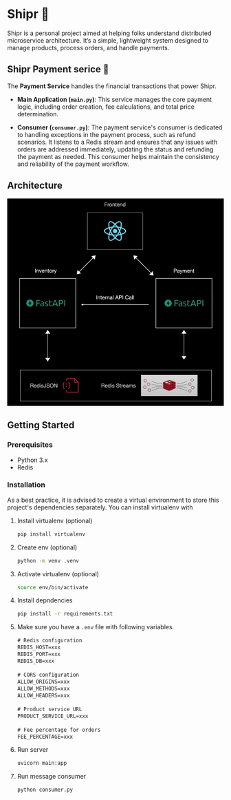 # Shipr 🚢

Shipr is a personal project aimed at helping folks understand distributed microservice architecture. It’s a simple, lightweight system designed to manage products, process orders, and handle payments.

## Shipr Payment serice 💸

The **Payment Service** handles the financial transactions that power Shipr.

- **Main Application (`main.py`)**: This service manages the core payment logic, including order creation, fee calculations, and total price determination.

- **Consumer (`consumer.py`)**: The payment service's consumer is dedicated to handling exceptions in the payment process, such as refund scenarios. It listens to a Redis stream and ensures that any issues with orders are addressed immediately, updating the status and refunding the payment as needed. This consumer helps maintain the consistency and reliability of the payment workflow.

## Architecture

![Shipr Architecture](./shipr-architecture.png)

## Getting Started

### Prerequisites

- Python 3.x
- Redis

### Installation

As a best practice, it is advised to create a virtual environment to store this project's dependencies separately. You can install virtualenv with

1. Install virtualenv (optional)
    ```bash
    pip install virtualenv
    ```

2. Create env (optional)
   ```bash
   python -m venv .venv
   ```
3. Activate virtualenv (optional)
   ```bash
   source env/bin/activate
   ```
4. Install depndencies
    ```bash
    pip install -r requirements.txt
    ```
5. Make sure you have a `.env` file with following variables.
    ```
   # Redis configuration
   REDIS_HOST=xxx
   REDIS_PORT=xxx
   REDIS_DB=xxx

   # CORS configuration
   ALLOW_ORIGINS=xxx
   ALLOW_METHODS=xxx
   ALLOW_HEADERS=xxx

   # Product service URL
   PRODUCT_SERVICE_URL=xxx

   # Fee percentage for orders
   FEE_PERCENTAGE=xxx
    ```
6. Run server
    ```bash
    uvicorn main:app
    ```
7. Run message consumer
    ```bash
    python consumer.py
    ```

